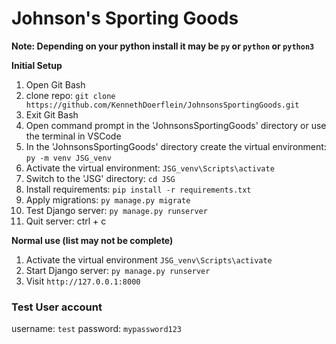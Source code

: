 # Johnson's Sporting Goods
**Note: Depending on your python install it may be `py` or `python` or `python3`**

**Initial Setup**
1. Open Git Bash
2. clone repo: `git clone https://github.com/KennethDoerflein/JohnsonsSportingGoods.git`
3. Exit Git Bash
4. Open command prompt in the 'JohnsonsSportingGoods' directory or use the terminal in VSCode
5. In the 'JohnsonsSportingGoods' directory create the virtual environment: `py -m venv JSG_venv`
6. Activate the virtual environment: `JSG_venv\Scripts\activate`
7. Switch to the 'JSG' directory: `cd JSG`
8. Install requirements: `pip install -r requirements.txt`
9. Apply migrations: `py manage.py migrate`
10. Test Django server: `py manage.py runserver`
11. Quit server: ctrl + c

**Normal use (list may not be complete)**
1. Activate the virtual environment `JSG_venv\Scripts\activate`
2. Start Django server: `py manage.py runserver`
3. Visit `http://127.0.0.1:8000`

### Test User account
username: `test`
password: `mypassword123`
